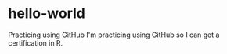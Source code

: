 # hello-world
Practicing using GitHub
I'm practicing using GitHub so I can get a certification in R.
